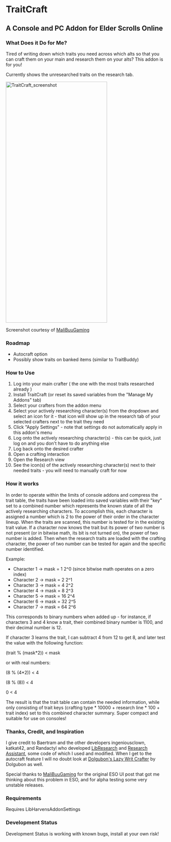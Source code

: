 # TraitCraft

## A Console and PC Addon for Elder Scrolls Online

### What Does it Do for Me?

Tired of writing down which traits you need across which alts so that you can craft them on your main and research them on your alts?  This addon is for you!

Currently shows the unresearched traits on the research tab.

<img width="318" height="756" alt="TraitCraft_screenshot" src="https://github.com/user-attachments/assets/5fe33590-cdb0-4c8e-9774-f14feb4768b1" />

Screenshot courtesy of [MaliBuuGaming](https://www.esoui.com/forums/member.php?u=83968)


### Roadmap

* Autocraft option
* Possibly show traits on banked items (similar to TraitBuddy)

### How to Use
1. Log into your main crafter ( the one with the most traits researched already )
2. Install TraitCraft (or reset its saved variables from the "Manage My Addons" tab)
3. Select your crafters from the addon menu
4. Select your actively researching character(s) from the dropdown and select an icon for it - that icon will show up in the research tab of your selected crafters next to the trait they need
5. Click "Apply Settings" - note that settings do not automatically apply in this addon's menu
6. Log onto the actively researching character(s) - this can be quick, just log on and you don't have to do anything else
7. Log back onto the desired crafter
8. Open a crafting interaction
9. Open the Research view
10. See the icon(s) of the actively researching character(s) next to their needed traits - you will need to manually craft for now

### How it works

In order to operate within the limits of console addons and compress the trait table, the traits have been loaded into saved variables with their "key" set to a combined number which represents the known state of all the actively researching characters.  To accomplish this, each character is assigned a number which is 2 to the power of their order in the character lineup.  When the traits are scanned, this number is tested for in the existing trait value.  If a character now knows the trait but its power of two number is not present (or in bitwise math, its bit is not turned on), the power of two number is added.  Then when the research traits are loaded with the crafting character, the power of two number can be tested for again and the specific number identified.

Example:
* Character 1 → mask = 1   2^0 (since bitwise math operates on a zero index)
* Character 2 → mask = 2   2^1
* Character 3 → mask = 4   2^2
* Character 4 → mask = 8   2^3
* Character 5 → mask = 16  2^4
* Character 6 → mask = 32  2^5
* Character 7 → mask = 64  2^6

This corresponds to binary numbers when added up - for instance, if characters 3 and 4 know a trait, their combined binary number is 1100, and their decimal number is 12.

If character 3 learns the trait, I can subtract 4 from 12 to get 8, and later test the value with the following function:

(trait % (mask*2)) < mask

or with real numbers:

(8 % (4*2)) < 4  

(8 % (8)) < 4

0 < 4

The result is that the trait table can contain the needed information, while only consisting of trait keys (crafting type * 10000 + research line * 100 + trait index) set to this combined character summary.  Super compact and suitable for use on consoles!

### Thanks, Credit, and Inspiration

I give credit to Baertram and the other developers ingeniousclown, katkat42, and Randactyl who developed [LibResearch](https://www.esoui.com/downloads/info517-LibResearch.html) and [Research Assistant](https://www.esoui.com/downloads/info111-ResearchAssistantFindyourresearchableitems.html), some code of which I used and modified.  When I get to the autocraft feature I will no doubt look at [Dolgubon's Lazy Writ Crafter](https://www.esoui.com/downloads/info1346-DolgubonsLazyWritCrafter.html) by Dolgubon as well.

Special thanks to [MaliBuuGaming](https://www.esoui.com/forums/member.php?u=83968) for the original ESO UI post that got me thinking about this problem in ESO, and for alpha testing some very unstable releases. 

### Requirements

Requires LibHarvensAddonSettings

### Development Status

Development Status is working with known bugs, install at your own risk!
